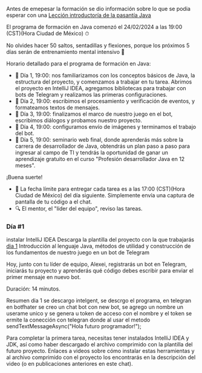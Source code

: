 
Antes de emepesar la formación se dio información sobre lo que se podia esperar con una [Lección introductoría de la pasantía Java][video-introduccion]

El programa de formación en Java comenzó el 24/02/2024 a las 19:00 (CST)(Hora Ciudad de México) ⏱

No olvides hacer 50 saltos, sentadillas y flexiones, porque los próximos 5 días serán de entrenamiento mental intensivo 🧠

Horario detallado para el programa de formación en Java: 
- 📍 Día 1, 19:00: nos familiarizamos con los conceptos básicos de Java, la estructura del proyecto, y comenzamos a trabajar en tu tarea. Abrimos el proyecto en IntelliJ IDEA, agregamos bibliotecas para trabajar con bots de Telegram y realizamos las primeras configuraciones.
- 📍 Día 2, 19:00: escribimos el procesamiento y verificación de eventos, y formateamos textos de mensajes. 
- 📍 Día 3, 19:00: finalizamos el marco de nuestro juego en el bot, escribimos diálogos y probamos nuestro proyecto. 
- 📍 Día 4, 19:00: configuramos envío de imágenes y terminamos el trabajo del bot.
- 🎁 Día 5, 19:00: seminario web final, donde aprenderás más sobre la carrera de desarrollador de Java, obtendrás un plan paso a paso para ingresar al campo de TI y tendrás la oportunidad de ganar un aprendizaje gratuito en el curso "Profesión desarrollador Java en 12 meses".

¡Buena suerte!

- 🗿 La fecha límite para entregar cada tarea es a las 17:00 (CST)(Hora Ciudad de México) del día siguiente. Simplemente envía una captura de pantalla de tu código a el chat. 
- 🔍 El mentor, el "líder del equipo", reviso las tareas. 
### Día #1
instalar IntelliJ IDEA
Descarga la plantilla del proyecto con la que trabajarás
[dia 1][video1-dia1]
Introducción al lenguaje Java, métodos de utilidad y construcción de los fundamentos de nuestro juego en un bot de Telegram

Hoy, junto con tu líder de equipo, Alexei, registrarás un bot en Telegram, iniciarás tu proyecto y aprenderás qué código debes escribir para enviar el primer mensaje en nuevo bot.

Duración: 14 minutos.

Resumen dia 1
se descargo intelgent, se descrgo el programa, en telegran en botfhater se creo un chat bot con new bot, se agrego un nombre un userame unico y se genera u token de acceso con el nombre y el token se ermite la conección con telegran donde al usar el metodo sendTextMessageAsync("Hola futuro programador!");

Para completar la primera tarea, necesitas tener instalados IntelliJ IDEA y JDK, así como haber descargado el archivo comprimido con la plantilla del futuro proyecto. Enlaces a videos sobre cómo instalar estas herramientas y al archivo comprimido con el proyecto los encontrarás  en la descripción del video (o en publicaciones anteriores en este chat).


[video-introduccion]:https://www.youtube.com/watch?v=KxB0ofJObJc&ab_channel=CodeGym
[video1-dia1]:https://www.youtube.com/watch?v=JNblWdUPbNs&ab_channel=CodeGym